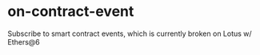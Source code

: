# on-contract-event
Subscribe to smart contract events, which is currently broken on Lotus w/ Ethers@6
